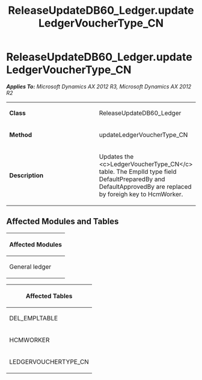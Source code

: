 ﻿---
title: ReleaseUpdateDB60_Ledger.updateLedgerVoucherType_CN
TOCTitle: ReleaseUpdateDB60_Ledger.updateLedgerVoucherType_CN
ms:assetid: 6b66e0c9-d6b9-7a37-872b-7193b1194d6c
ms:mtpsurl: https://msdn.microsoft.com/en-us/library/JJ685670(v=AX.60)
ms:contentKeyID: 49708871
ms.date: 05/18/2015
mtps_version: v=AX.60
---

# ReleaseUpdateDB60\_Ledger.updateLedgerVoucherType\_CN 


_**Applies To:** Microsoft Dynamics AX 2012 R3, Microsoft Dynamics AX 2012 R2_

<table>
<colgroup>
<col style="width: 50%" />
<col style="width: 50%" />
</colgroup>
<tbody>
<tr class="odd">
<td><p><strong>Class</strong></p></td>
<td><p>ReleaseUpdateDB60_Ledger</p></td>
</tr>
<tr class="even">
<td><p><strong>Method</strong></p></td>
<td><p>updateLedgerVoucherType_CN</p></td>
</tr>
<tr class="odd">
<td><p><strong>Description</strong></p></td>
<td><p>Updates the &lt;c&gt;LedgerVoucherType_CN&lt;/c&gt; table. The EmplId type field DefaultPreparedBy and DefaultApprovedBy are replaced by foreigh key to HcmWorker.</p></td>
</tr>
</tbody>
</table>


## Affected Modules and Tables

<table>
<colgroup>
<col style="width: 100%" />
</colgroup>
<thead>
<tr class="header">
<th><p>Affected Modules</p></th>
</tr>
</thead>
<tbody>
<tr class="odd">
<td><p>General ledger</p></td>
</tr>
</tbody>
</table>


<table>
<colgroup>
<col style="width: 100%" />
</colgroup>
<thead>
<tr class="header">
<th><p>Affected Tables</p></th>
</tr>
</thead>
<tbody>
<tr class="odd">
<td><p>DEL_EMPLTABLE</p></td>
</tr>
<tr class="even">
<td><p>HCMWORKER</p></td>
</tr>
<tr class="odd">
<td><p>LEDGERVOUCHERTYPE_CN</p></td>
</tr>
</tbody>
</table>

  


